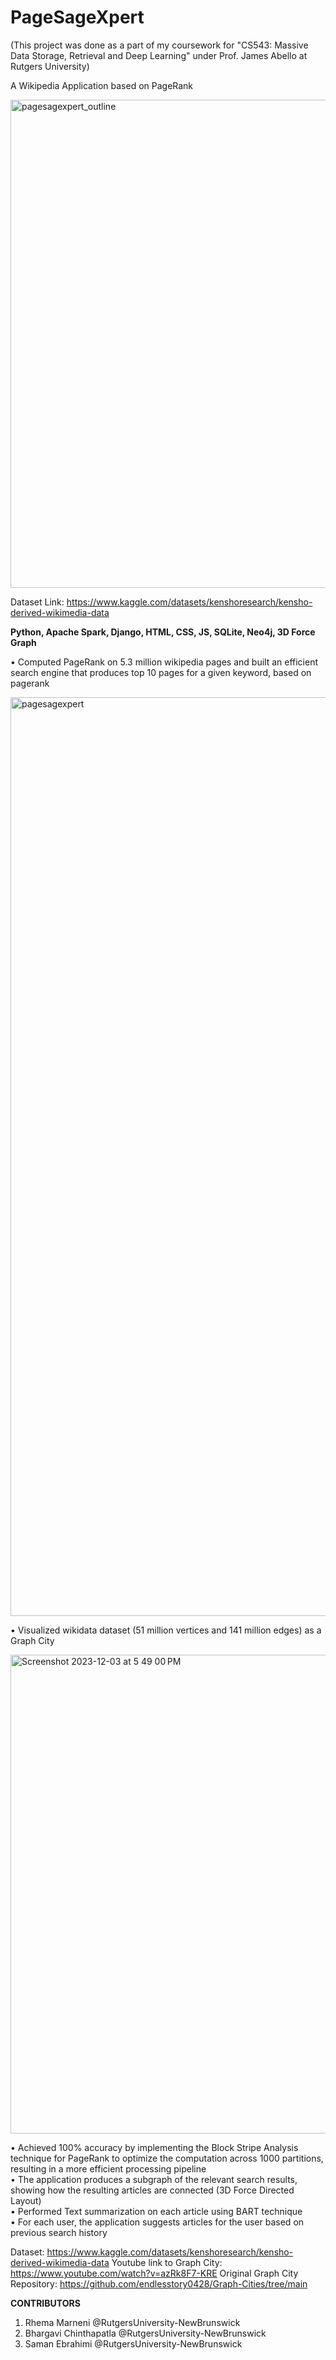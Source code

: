 # PageSageXpert

(This project was done as a part of my coursework for "CS543: Massive Data Storage, Retrieval and Deep Learning" under Prof. James Abello at Rutgers University)

A Wikipedia Application based on PageRank

<img width="781" alt="pagesagexpert_outline" src="https://github.com/rhemaMarneni/PageSageXpert/assets/67055118/18c78201-22e8-4e5f-b4b1-eef0958174f3">

Dataset Link: https://www.kaggle.com/datasets/kenshoresearch/kensho-derived-wikimedia-data

**Python, Apache Spark, Django, HTML, CSS, JS, SQLite, Neo4j, 3D Force Graph**

• Computed PageRank on 5.3 million wikipedia pages and built an efficient search engine that produces top 10 pages for a given keyword, based on pagerank

<img width="1470" alt="pagesagexpert" src="https://github.com/rhemaMarneni/PageSageXpert/assets/67055118/e27ebd00-70b6-4e05-abef-8cb09c3190ca">

• Visualized wikidata dataset (51 million vertices and 141 million edges) as a Graph City

<img width="766" alt="Screenshot 2023-12-03 at 5 49 00 PM" src="https://github.com/rhemaMarneni/PageSageXpert/assets/67055118/966f2310-7948-4d55-8356-c2f2c4b2b615">

• Achieved 100% accuracy by implementing the Block Stripe Analysis technique for PageRank to optimize the computation across 1000 partitions, resulting in a more efficient processing pipeline <br>
• The application produces a subgraph of the relevant search results, showing how the resulting articles are connected (3D Force Directed Layout)<br>
• Performed Text summarization on each article using BART technique<br>
• For each user, the application suggests articles for the user based on previous search history<br>

Dataset: https://www.kaggle.com/datasets/kenshoresearch/kensho-derived-wikimedia-data
Youtube link to Graph City: https://www.youtube.com/watch?v=azRk8F7-KRE
Original Graph City Repository: https://github.com/endlesstory0428/Graph-Cities/tree/main


**CONTRIBUTORS**
1. Rhema Marneni @RutgersUniversity-NewBrunswick
2. Bhargavi Chinthapatla @RutgersUniversity-NewBrunswick
3. Saman Ebrahimi @RutgersUniversity-NewBrunswick
